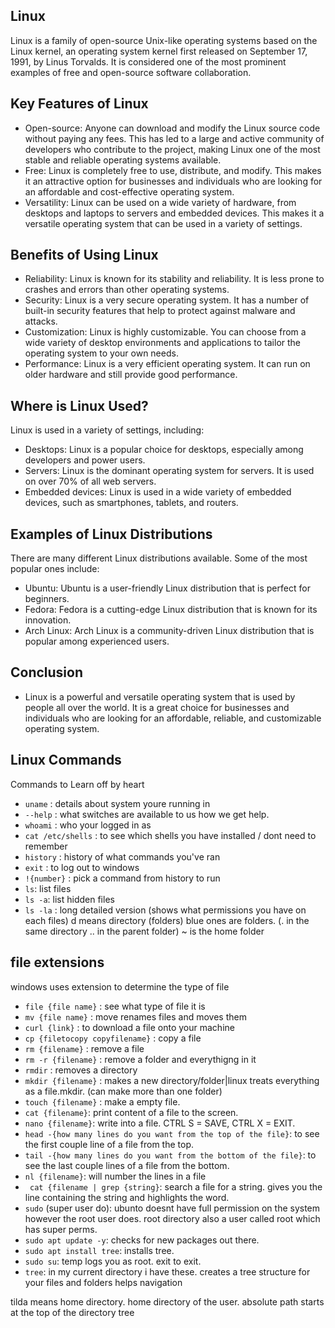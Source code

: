 ## Linux

Linux is a family of open-source Unix-like operating systems based on the Linux kernel, an operating system kernel first released on September 17, 1991, by Linus Torvalds. It is considered one of the most prominent examples of free and open-source software collaboration.

## Key Features of Linux

- Open-source: Anyone can download and modify the Linux source code without paying any fees. This has led to a large and active community of developers who contribute to the project, making Linux one of the most stable and reliable operating systems available.
- Free: Linux is completely free to use, distribute, and modify. This makes it an attractive option for businesses and individuals who are looking for an affordable and cost-effective operating system.
- Versatility: Linux can be used on a wide variety of hardware, from desktops and laptops to servers and embedded devices. This makes it a versatile operating system that can be used in a variety of settings.

## Benefits of Using Linux

- Reliability: Linux is known for its stability and reliability. It is less prone to crashes and errors than other operating systems.
- Security: Linux is a very secure operating system. It has a number of built-in security features that help to protect against malware and attacks.
- Customization: Linux is highly customizable. You can choose from a wide variety of desktop environments and applications to tailor the operating system to your own needs.
- Performance: Linux is a very efficient operating system. It can run on older hardware and still provide good performance.

## Where is Linux Used?

Linux is used in a variety of settings, including:

- Desktops: Linux is a popular choice for desktops, especially among developers and power users.
- Servers: Linux is the dominant operating system for servers. It is used on over 70% of all web servers.
- Embedded devices: Linux is used in a wide variety of embedded devices, such as smartphones, tablets, and routers.

## Examples of Linux Distributions

There are many different Linux distributions available. Some of the most popular ones include:

- Ubuntu: Ubuntu is a user-friendly Linux distribution that is perfect for beginners.
- Fedora: Fedora is a cutting-edge Linux distribution that is known for its innovation.
- Arch Linux: Arch Linux is a community-driven Linux distribution that is popular among experienced users.

## Conclusion

- Linux is a powerful and versatile operating system that is used by people all over the world. It is a great choice for businesses and individuals who are looking for an affordable, reliable, and customizable operating system.

## Linux Commands

Commands to Learn off by heart

- `uname` : details about system youre running in
- `--help` : what switches are available to us how we get help.
- `whoami` : who your logged in as
- `cat /etc/shells` : to see which shells you have installed / dont need to remember
- `history` : history of what commands you've ran
- `exit` : to log out to windows
- `!{number}` : pick a command from history to run
-  `ls`: list files
-  `ls -a`: list hidden files
-  `ls -la` : long detailed version (shows what permissions you have on each files) d means directory (folders) blue ones are folders. (. in the same directory .. in the parent folder) ~ is the home folder

## file extensions
windows uses extension to determine the type of file
- `file {file name}` : see what type of file it is
- `mv {file name}` : move renames files and moves them
- `curl {link}` : to download a file onto your machine
- `cp {filetocopy copyfilename}` : copy a file
- `rm {filename}` : remove a file
- `rm -r {filename}` : remove a folder and everythigng in it
- `rmdir` : removes a directory
- `mkdir {filename}` : makes a new directory/folder|linux treats everything as a file.mkdir. (can make more than one folder)
- `touch {filename}` : make a empty file.
- `cat {filename}`: print content of a file to the screen.
- `nano {filename}`: write into a file. CTRL S = SAVE, CTRL X = EXIT.
- `head -{how many lines do you want from the top of the file}`: to see the first couple line of a file from the top.
- `tail -{how many lines do you want from the bottom of the file}`: to see the last couple lines of a file from the bottom.
- `nl {filename}`: will number the lines in a file
- ` cat {filename | grep {string}`: search a file for a string. gives you the line containing the string and highlights the word.
- `sudo` (super user do):  ubunto doesnt have full permission on the system however the root user does. root directory also a user called root which has super perms.
- `sudo apt update -y`: checks for new packages out there.
- `sudo apt install tree`: installs tree.
- `sudo su`: temp logs you as root. exit to exit.
- `tree`: in my current directory i have these. creates a tree structure for your files and folders helps navigation

tilda means home directory. home directory of the user.
absolute path starts at the top of the directory tree